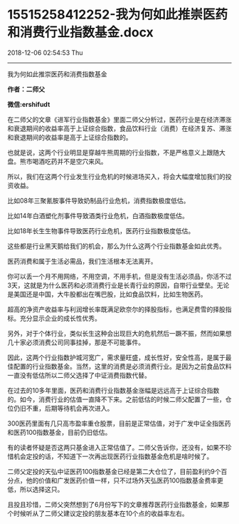 # 15515258412252-我为何如此推崇医药和消费行业指数基金.docx

2018-12-06 02:54:53 Thu

----

我为何如此推崇医药和消费指数基金

__作者：二师父__

__微信:ershifudt__

在二师父的文章《进军行业指数基金》里面二师父分析过，医药行业是在经济滞涨和衰退期间的收益率高于上证综合指数，食品饮料行业（消费）在经济复苏、滞涨和衰退期间的收益率是高于上证综合指数的。

也就是说，这两个行业明显是穿越牛熊周期的行业指数，不是严格意义上跟随大盘。熊市喝酒吃药并不是空穴来风。

所以，我们在这两个行业发生行业危机的时候进场买入，将会大幅度增加我们的投资收益。

比如08年三聚氰胺事件导致奶制品行业危机，消费指数极度低估。

比如14年白酒塑化剂事件导致酒类行业危机，白酒指数极度低估。

比如18年长生生物事件导致医药行业危机，医药行业指数极度低估。

这些都是行业黑天鹅给我们的机会，那么为什么这两个行业指数基金如此优秀。

医药消费和属于生活必需品，我们生活根本无法离开。

你可以丢一个月不用网络，不用空调，不用手机，但是没有生活必须品，你活不过3天，这就是为什么医药和必须消费行业是长青行业的原因，自带行业壁垒。无论是美国还是中国，大牛股都出在嘴巴股，比如食品饮料，比如生物医药。

超高的净资产收益率与利润增长率既满足欧奈尔的择股指标，也满足费雪的择股指标。充分显示企业的成长性优秀。

另外，对于个体行业，类似长生这种会出现巨大的危机然后一蹶不振，然而如果想几十家必须消费公司同事挂掉，那是不可能事件。

因此，这两个行业指数护城河宽广，需求量旺盛，成长性好，安全性高，是属于最佳配置的行业指数基金。当然，这里的消费是必须消费行业。是因为之前食品饮料一直没有低估所以二师父选择了中证消费指数代替。

在过去的10多年里面，医药和消费行业指数基金涨幅是远远高于上证综合指数的。如今，消费行业的估值一直降不下来。之前低估的时候二师父配置了一些，仓位仍旧不重，后期等待机会再次进入。

300医药里面有几只高市盈率重仓股票，目前是正常估值，对于广发中证全指医药和医药100指数基金，目前仍旧低估。

有的读者怀疑是否这两只基金进入正常估值了。二师父告诉你，还没有，如果不珍惜机会定投的话，不知道下一次再出现医药行业指数基金危机是啥时候了。

二师父定投的天弘中证医药100指数基金已经是第二大仓位了，目前盈利约9个百分点，他的价值和广发医药价值一样，只不过场外天弘医药100指数基金费率更低，所以选择这只。

且投且珍惜，二师父突然想到了6月份写下的文章推荐医药行业指数基金，如果那个时候听从了二师父建议定投的朋友基本在10个点的收益率左右。

